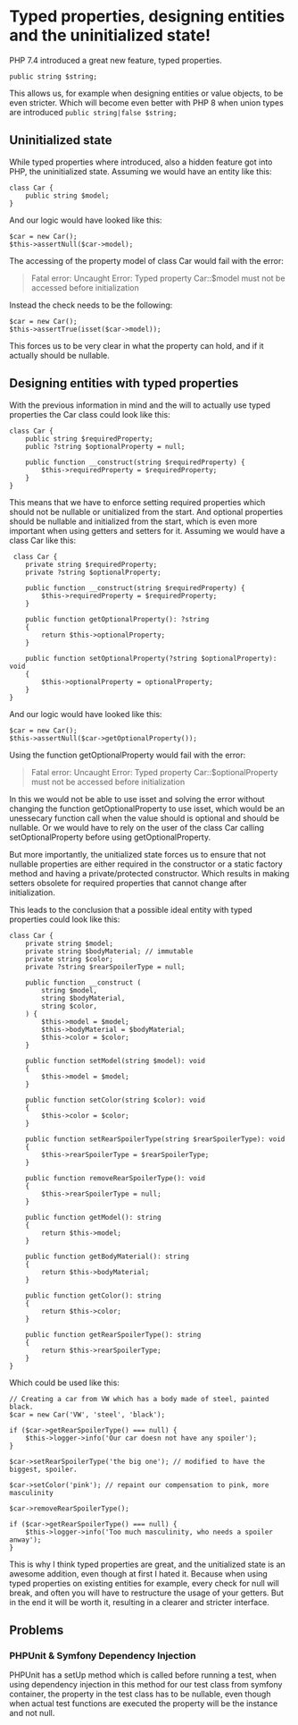 # Typed properties, designing entities and the uninitialized state!

PHP 7.4 introduced a great new feature, typed properties.

    public string $string;
This allows us, for example when designing entities or value objects, to be even stricter.
Which will become even better with PHP 8 when union types are introduced `public string|false $string;`

## Uninitialized state

While typed properties where introduced, also a hidden feature got into PHP, the uninitialized state.
Assuming we would have an entity like this:

    class Car {
	    public string $model;
    }
And our logic would have looked like this:

    $car = new Car();
    $this->assertNull($car->model);
The accessing of the property model of class Car would fail with the error:
> Fatal error: Uncaught Error: Typed property Car::$model must not be accessed before initialization

Instead the check needs to be the following:

    $car = new Car();
    $this->assertTrue(isset($car->model));
This forces us to be very clear in what the property can hold, and if it actually should be nullable.

## Designing entities with typed properties

With the previous information in mind and the will to actually use typed properties the Car class could look like this:

    class Car {
	    public string $requiredProperty;
	    public ?string $optionalProperty = null;

		public function __construct(string $requiredProperty) {
			$this->requiredProperty = $requiredProperty;
		}
    }
This means that we have to enforce setting required properties which should not be nullable or unitialized from the start.
And optional properties should be nullable and initialized from the start, which is even more important when using getters and setters for it.
Assuming we would have a class Car like this:

     class Car {
	    private string $requiredProperty;
	    private ?string $optionalProperty;

		public function __construct(string $requiredProperty) {
			$this->requiredProperty = $requiredProperty;
		}

		public function getOptionalProperty(): ?string
		{
			return $this->optionalProperty;
		}
		
		public function setOptionalProperty(?string $optionalProperty): void
		{
			$this->optionalProperty = optionalProperty;
		}
    }
And our logic would have looked like this:

    $car = new Car();
    $this->assertNull($car->getOptionalProperty());
Using the function getOptionalProperty would fail with the error:
> Fatal error: Uncaught Error: Typed property Car::$optionalProperty must not be accessed before initialization

In this we would not be able to use isset and solving the error without changing the function getOptionalProperty to use isset, which would be an unessecary function call when the value should is optional and should be nullable.
Or we would have to rely on the user of the class Car calling setOptionalProperty before using getOptionalProperty.

But more importantly, the unitialized state forces us to ensure that not nullable properties are either required in the constructor or a static factory method and having a private/protected constructor.
Which results in making setters obsolete for required properties that cannot change after initialization.

This leads to the conclusion that a possible ideal entity with typed properties could look like this:

    class Car {
	    private string $model;
	    private string $bodyMaterial; // immutable
	    private string $color;
	    private ?string $rearSpoilerType = null;

		public function __construct (
			string $model,
			string $bodyMaterial,
			string $color,
		) {
			$this->model = $model;
			$this->bodyMaterial = $bodyMaterial;
			$this->color = $color;
		}

		public function setModel(string $model): void
		{
			$this->model = $model;		
		}

		public function setColor(string $color): void
		{
			$this->color = $color;		
		}

		public function setRearSpoilerType(string $rearSpoilerType): void
		{
			$this->rearSpoilerType = $rearSpoilerType;		
		}

		public function removeRearSpoilerType(): void
		{
			$this->rearSpoilerType = null;
		}
		
		public function getModel(): string
		{
			return $this->model;
		}
		
		public function getBodyMaterial(): string
		{
			return $this->bodyMaterial;
		}
		
		public function getColor(): string
		{
			return $this->color;
		}
		
		public function getRearSpoilerType(): string
		{
			return $this->rearSpoilerType;
		}
    }

Which could be used like this:

	// Creating a car from VW which has a body made of steel, painted black.
    $car = new Car('VW', 'steel', 'black');
    
    if ($car->getRearSpoilerType() === null) {
	    $this->logger->info('Our car doesn not have any spoiler');
    }
    
    $car->setRearSpoilerType('the big one'); // modified to have the biggest, spoiler.

	$car->setColor('pink'); // repaint our compensation to pink, more masculinity

	$car->removeRearSpoilerType();
	
	if ($car->getRearSpoilerType() === null) {
	    $this->logger->info('Too much masculinity, who needs a spoiler anway');
    }
This is why I think typed properties are great, and the unitialized state is an awesome addition, even though at first I hated it.
Because when using typed properties on existing entities for example, every check for null will break, and often you will have to restructure the usage of your getters.
But in the end it will be worth it, resulting in a clearer and stricter interface.

## Problems
### PHPUnit & Symfony Dependency Injection
PHPUnit has a setUp method which is called before running a test, when using dependency injection in this method for our test class from symfony container, the property in the test class has to be nullable, even though when actual test functions are executed the property will be the instance and not null.
